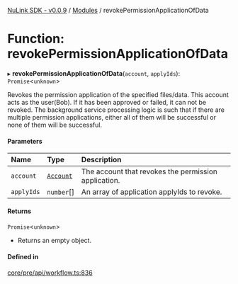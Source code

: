 [NuLink SDK - v0.0.9](../README.md) / [Modules](../modules.md) / revokePermissionApplicationOfData

# Function: revokePermissionApplicationOfData

▸ **revokePermissionApplicationOfData**(`account`, `applyIds`): `Promise`<`unknown`\>

Revokes the permission application of the specified files/data. This account acts as the user(Bob).
If it has been approved or failed, it can not be revoked.
The background service processing logic is such that if there are multiple permission applications, either all of them will be successful or none of them will be successful.

#### Parameters

| Name | Type | Description |
| :------ | :------ | :------ |
| `account` | [`Account`](../classes/Account.md) | The account that revokes the permission application. |
| `applyIds` | `number`[] | An array of application applyIds to revoke. |

#### Returns

`Promise`<`unknown`\>

- Returns an empty object.

#### Defined in

[core/pre/api/workflow.ts:836](https://github.com/NuLink-network/nulink-sdk/blob/66c291e/src/core/pre/api/workflow.ts#L836)
